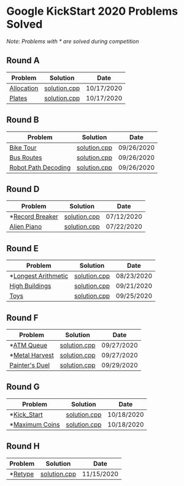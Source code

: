 # Google KickStart 2020 Problems Solved
*Note: Problems with * are solved during competition*

## Round A
| Problem                   | Solution                    | Date       |
| ------------------------- | --------------------------- | ---------- |
| [Allocation][allocation1] | [solution.cpp][allocation2] | 10/17/2020 |
| [Plates][plates1]         | [solution.cpp][plates2]     | 10/17/2020 |

## Round B
| Problem                                     | Solution                             | Date       |
| ------------------------------------------- | ------------------------------------ | ---------- |
| [Bike Tour][bike_tour1]                     | [solution.cpp][bike_tour2]           | 09/26/2020 |
| [Bus Routes][bus_routes1]                   | [solution.cpp][bus_routes2]          | 09/26/2020 |
| [Robot Path Decoding][robot_path_decoding1] | [solution.cpp][robot_path_decoding2] | 09/26/2020 |

## Round D
| Problem                            | Solution                        | Date       |
| ---------------------------------- | ------------------------------- | ---------- |
| *[Record Breaker][record_breaker1] | [solution.cpp][record_breaker2] | 07/12/2020 |
| [Alien Piano][alien_piano1]        | [solution.cpp][alien_piano2]    | 07/22/2020 |

## Round E
| Problem                                    | Solution                            | Date       |
| ------------------------------------------ | ----------------------------------- | ---------- |
| *[Longest Arithmetic][longest_arithmetic1] | [solution.cpp][longest_arithmetic2] | 08/23/2020 |
| [High Buildings][high_buildings1]          | [solution.cpp][high_buildings2]     | 09/21/2020 |
| [Toys][toys1]                              | [solution.cpp][toys2]               | 09/25/2020 |

## Round F
| Problem                          | Solution                       | Date       |
| -------------------------------- | ------------------------------ | ---------- |
| *[ATM Queue][atm_queue1]         | [solution.cpp][atm_queue2]     | 09/27/2020 |
| *[Metal Harvest][metal_harvest1] | [solution.cpp][metal_harvest2] | 09/27/2020 |
| [Painter's Duel][painters_duel1] | [solution.cpp][painters_duel2] | 09/29/2020 |

## Round G
| Problem                      | Solution                    | Date       |
| ---------------------------- | --------------------------- | ---------- |
| *[Kick_Start][kick_start1]   | [solution.cpp][kick_start1] | 10/18/2020 |
| *[Maximum Coins][max_coins1] | [solution.cpp][max_coins2]  | 10/18/2020 |

## Round H
| Problem            | Solution                | Date       |
| ------------------ | ----------------------- | ---------- |
| *[Retype][retype1] | [solution.cpp][retype2] | 11/15/2020 |

[record_breaker1]: https://codingcompetitions.withgoogle.com/kickstart/round/000000000019ff08/0000000000387171
[record_breaker2]: ./D/RecordBreaker/solution.cpp
[alien_piano1]: https://codingcompetitions.withgoogle.com/kickstart/round/000000000019ff08/0000000000387174
[alien_piano2]: ./D/AlienPiano/solution.cpp
[longest_arithmetic1]: https://codingcompetitions.withgoogle.com/kickstart/round/000000000019ff47/00000000003bf4ed
[longest_arithmetic2]: ./E/LongestArithmetic/solution.cpp
[high_buildings1]: https://codingcompetitions.withgoogle.com/kickstart/round/000000000019ff47/00000000003bef73
[high_buildings2]: ./E/HighBuildings/solution.cpp
[toys1]: https://codingcompetitions.withgoogle.com/kickstart/round/000000000019ff47/00000000003bef29
[toys2]: ./E/Toys/solution.cpp
[bike_tour1]: https://codingcompetitions.withgoogle.com/kickstart/round/000000000019ffc8/00000000002d82e6
[bike_tour2]: ./B/BikeTour/solution.cpp
[bus_routes1]: https://codingcompetitions.withgoogle.com/kickstart/round/000000000019ffc8/00000000002d83bf
[bus_routes2]: ./B/BusRoutes/solution.cpp
[robot_path_decoding1]: https://codingcompetitions.withgoogle.com/kickstart/round/000000000019ffc8/00000000002d83dc
[robot_path_decoding2]: ./B/RobotPathDecoding/solution.cpp
[atm_queue1]: https://codingcompetitions.withgoogle.com/kickstart/round/000000000019ff48/00000000003f4ed8
[atm_queue2]: ./F/ATMQueue/solution.cpp
[metal_harvest1]: https://codingcompetitions.withgoogle.com/kickstart/round/000000000019ff48/00000000003f4b8b
[metal_harvest2]: ./F/MetalHarvest/solution.cpp
[painters_duel1]: https://codingcompetitions.withgoogle.com/kickstart/round/000000000019ff48/00000000003f47fb
[painters_duel2]: ./F/PaintersDuel/solution.cpp
[allocation1]: https://codingcompetitions.withgoogle.com/kickstart/round/000000000019ffc7/00000000001d3f56
[allocation2]: ./A/Allocation/solution.cpp
[plates1]: https://codingcompetitions.withgoogle.com/kickstart/round/000000000019ffc7/00000000001d40bb
[plates2]: ./A/Plates/solution.cpp
[kick_start1]: https://codingcompetitions.withgoogle.com/kickstart/round/00000000001a0069/0000000000414bfb
[kick_start2]: ./G/Kick_Start/solution.cpp
[max_coins1]: https://codingcompetitions.withgoogle.com/kickstart/round/00000000001a0069/0000000000414a23
[max_coins2]: ./G/MaximumCoins/solution.cpp
[retype1]: https://codingcompetitions.withgoogle.com/kickstart/round/000000000019ff49/000000000043adc7
[retype2]: ./H/Retype/solution.cpp